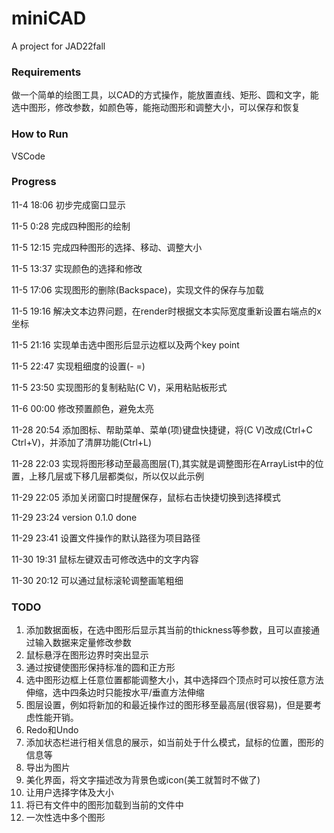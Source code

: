 # miniCAD
A project for JAD22fall
### Requirements
做一个简单的绘图工具，以CAD的方式操作，能放置直线、矩形、圆和文字，能选中图形，修改参数，如颜色等，能拖动图形和调整大小，可以保存和恢复

### How to Run
VSCode

### Progress
11-4 18:06 初步完成窗口显示 

11-5 0:28 完成四种图形的绘制

11-5 12:15 完成四种图形的选择、移动、调整大小

11-5 13:37 实现颜色的选择和修改

11-5 17:06 实现图形的删除(Backspace)，实现文件的保存与加载

11-5 19:16 解决文本边界问题，在render时根据文本实际宽度重新设置右端点的x坐标

11-5 21:16 实现单击选中图形后显示边框以及两个key point

11-5 22:47 实现粗细度的设置(- =)

11-5 23:50 实现图形的复制粘贴(C V)，采用粘贴板形式

11-6 00:00 修改预置颜色，避免太亮

11-28 20:54 添加图标、帮助菜单、菜单(项)键盘快捷键，将(C V)改成(Ctrl+C Ctrl+V)，并添加了清屏功能(Ctrl+L)

11-28 22:03 实现将图形移动至最高图层(T),其实就是调整图形在ArrayList中的位置，上移几层或下移几层都类似，所以仅以此示例

11-29 22:05 添加关闭窗口时提醒保存，鼠标右击快捷切换到选择模式

11-29 23:24 version 0.1.0 done

11-29 23:41 设置文件操作的默认路径为项目路径

11-30 19:31 鼠标左键双击可修改选中的文字内容

11-30 20:12 可以通过鼠标滚轮调整画笔粗细
### TODO
1. 添加数据面板，在选中图形后显示其当前的thickness等参数，且可以直接通过输入数据来定量修改参数
2. 鼠标悬浮在图形边界时突出显示
3. 通过按键使图形保持标准的圆和正方形
4. 选中图形边框上任意位置都能调整大小，其中选择四个顶点时可以按任意方法伸缩，选中四条边时只能按水平/垂直方法伸缩
5. 图层设置，例如将新加的和最近操作过的图形移至最高层(很容易)，但是要考虑性能开销。
6. Redo和Undo
7. 添加状态栏进行相关信息的展示，如当前处于什么模式，鼠标的位置，图形的信息等
8. 导出为图片
9. 美化界面，将文字描述改为背景色或icon(美工就暂时不做了)
10. 让用户选择字体及大小
11. 将已有文件中的图形加载到当前的文件中
12. 一次性选中多个图形